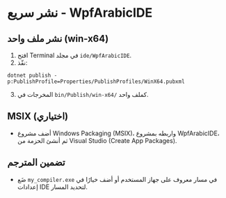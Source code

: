 # نشر سريع - WpfArabicIDE

## نشر ملف واحد (win-x64)
1) افتح Terminal في مجلد `ide/WpfArabicIDE`.
2) نفّذ:
```
dotnet publish -p:PublishProfile=Properties/PublishProfiles/WinX64.pubxml
```
3) المخرجات في `bin/Publish/win-x64/` كملف واحد.

## MSIX (اختياري)
- أضف مشروع Windows Packaging (MSIX)، واربطه بمشروع WpfArabicIDE، ثم أنشئ الحزمة من Visual Studio (Create App Packages).

## تضمين المترجم
- ضَع `my_compiler.exe` في مسار معروف على جهاز المستخدم أو أضف خيارًا في إعدادات IDE لتحديد المسار.
